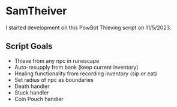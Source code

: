 # SamTheiver #
I started development on this PowBot Thieving script on 11/5/2023.

## Script Goals ##
* Thieve from any npc in runescape
* Auto-resupply from bank (keep current inventory)
* Healing functionality from recording inventory (sip or eat)
* Set radius of npc as boundaries
* Death handler
* Stuck handler
* Coin Pouch handler
